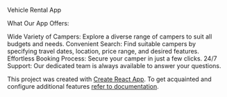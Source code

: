 Vehicle Rental App

What Our App Offers:

Wide Variety of Campers: Explore a diverse range of campers to suit all budgets and needs.
Convenient Search: Find suitable campers by specifying travel dates, location, price range, and desired features.
Effortless Booking Process: Secure your camper in just a few clicks.
24/7 Support: Our dedicated team is always available to answer your questions.

This project was created with
[Create React App](https://github.com/facebook/create-react-app). To get
acquainted and configure additional features
[refer to documentation](https://facebook.github.io/create-react-app/docs/getting-started).


